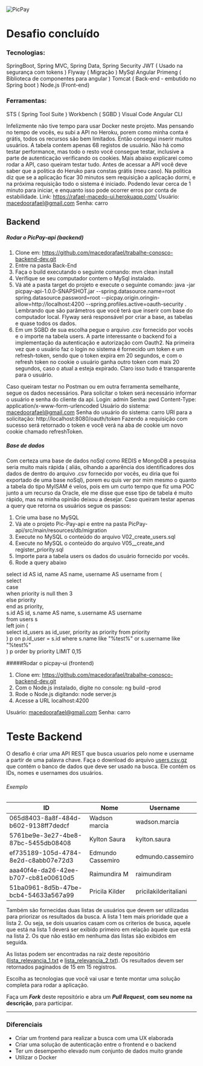 ![PicPay](https://user-images.githubusercontent.com/1765696/26998603-711fcf30-4d5c-11e7-9281-0d9eb20337ad.png)

# Desafio concluído
### Tecnologias:
SpringBoot, Spring MVC, Spring Data, Spring Security
JWT ( Usado na segurança com tokens )
Flyway ( Migração )
MySql
Angular
Primeng ( Biblioteca de componentes para angular )
Tomcat ( Back-end - embutido no Spring boot )
Node.js (Front-end)

### Ferramentas:
STS ( Spring Tool Suite )
Workbench ( SGBD )
Visual Code
Angular CLI

Infelizmente não tive tempo para usar Docker neste projeto.
Mas pensando no tempo de vocês, eu subi a API no Heroku, porem como minha conta é grátis, todos os recursos são bem limitados. Então consegui inserir muitos usuários. A tabela contem apenas  68 registos de usuário. Não há como testar performance, mas todo o resto você consegue testar, inclusive a parte de autenticação verificando os cookies.  Mais abaixo explicarei como rodar a API, caso queiram testar tudo.
Antes de acessar a API você deve saber que a politica do Heruko para constas grátis (meu caso). Na politica diz que se a aplicação ficar 30 minutos sem requisição a aplicação dormi, e na próxima requisição todo o sistema é iniciado. Podendo levar cerca de 1 minuto para iniciar, e enquanto isso pode ocorrer erros por conta de estabilidade.
Link: https://rafael-macedo-ui.herokuapp.com/
Usuário: macedoorafael@gmail.com
Senha: carro

## Backend
##### Rodar o PicPay-api (backend)
1)	Clone em: https://github.com/macedorafael/trabalhe-conosco-backend-dev.git
2)	Entre na  pasta Back-End
3)	Faça o build executando o seguinte comando: mvn clean install
4)	Verifique se seu computador contem o MySql instalado.
5)	Vá até a pasta target do projeto e execute o seguinte comando: java -jar picpay-api-1.0.0-SNAPSHOT.jar --spring.datasource.name=root spring.datasource.password=root --picpay.origin.oringin-allow=http://localhost:4200 --spring.profiles.active=oauth-security . Lembrando que são parâmetros que você terá que inserir com base do computador local. Flyway será responsável por criar a base, as tabelas e quase todos os dados.
6)	Em um SGBD de sua escolha pegue o arquivo .csv fornecido por vocês e o importe na tabela users.
A parte interessante o backend foi a implementação da autenticação e autorização com Oauth2. 
Na primeira vez que o usuário faz o login no sistema é fornecido um token e um refresh-token, sendo que o token expira em 20 segundos, e com o refresh token no cookie o usuário ganha outro token com mais 20 segundos, caso o atual a esteja expirado. Claro isso tudo é transparente para o usuário.

  
Caso queiram testar no Postman ou em outra ferramenta semelhante, segue os dados necessários. 
Para solicitar o token será necessário informar o usuário e senha do cliente da api.
Login: admin
Senha: pwd
Content-Type: application/x-www-form-urlencoded
Usuário do sistema: macedoorafael@gmail.com
Senha do usuário do sistema: carro
URI para a solicitação: http://localhost:8080/oauth/token
Fazendo a requisição com sucesso será retornado o token e você verá na aba de cookie um novo cookie chamado refreshToken.

##### Base de dados
Com certeza uma base de dados noSql  como REDIS e MongoDB a pesquisa seria muito mais rápida ( aliás, olhando a aparência dos identificadores dos dados de dentro do arquivo .csv fornecido por vocês, eu diria que foi exportado de uma base noSql), porem eu quis ver por mim mesmo o quanto a tabela do tipo MyISAM é velos, pois em um curto tempo que fiz uma POC junto a um recurso da Oracle, ele me disse que esse tipo de tabela é muito rápido, mas na minha opinião deixou a desejar.
Caso queiram testar apenas a query que retorna os usuários segue os passos:
1)	Crie uma base no MySQL
2)	Vá ate o projeto Pic-Pay-api e entre na pasta PicPay-api/src/main/resources/db/migration 
3)	Execute no MySQL o conteúdo do arquivo V02_create_users.sql
4)	Execute no MySQL o conteúdo do arquivo V05__create_and register_priority.sql
5)	Importe para a tabela users os dados do usuário fornecido por vocês.
6)	 Rode a query abaixo

select id AS id, name AS name, username AS username 
    from (                    
	select                                                                          
		case                                                                            
		when priority is null then 3                                                
		else priority                                                               
		end as priority,                                                                
	s.id AS id, s.name AS name, s.username AS username                              
	from users s                                                                    
	left join (                                                                     
	select id_users as id_user, priority as priority from priority              
	) p on p.id_user = s.id  where s.name like "%test%" or s.username like "%test%"  		     
) p order by priority LIMIT 0,15


#####Rodar o picpay-ui (frontend)
1)	Clone em: https://github.com/macedorafael/trabalhe-conosco-backend-dev.git
2)	Com o Node.js instalado, digite no console: ng build –prod
3)	Rode o Node.js digitando: node server.js
4)	Acesse a URL localhost:4200

Usuário: macedoorafael@gmail.com
Senha: carro




# Teste Backend

O desafio é criar uma API REST que busca usuarios pelo nome e username a partir de uma palavra chave. Faça o download do arquivo [users.csv.gz](https://s3.amazonaws.com/careers-picpay/users.csv.gz) que contém o banco de dados que deve ser usado na busca. Ele contém os IDs, nomes e usernames dos usuários.

###### Exemplo
| ID                                   | Nome              | Username             |
|--------------------------------------|-------------------|----------------------|
| 065d8403-8a8f-484d-b602-9138ff7dedcf | Wadson marcia     | wadson.marcia        |
| 5761be9e-3e27-4be8-87bc-5455db08408  | Kylton Saura      | kylton.saura         |
| ef735189-105d-4784-8e2d-c8abb07e72d3 | Edmundo Cassemiro | edmundo.cassemiro    |
| aaa40f4e-da26-42ee-b707-cb81e00610d5 | Raimundira M      | raimundiram          |
| 51ba0961-8d5b-47be-bcb4-54633a567a99 | Pricila Kilder    | pricilakilderitaliani|



Também são fornecidas duas listas de usuários que devem ser utilizadas para priorizar os resultados da busca. A lista 1 tem mais prioridade que a lista 2. Ou seja, se dois usuarios casam com os criterios de busca, aquele que está na lista 1 deverá ser exibido primeiro em relação àquele que está na lista 2. Os que não estão em nenhuma das listas são exibidos em seguida.

As listas podem ser encontradas na raiz deste repositório ([lista_relevancia_1.txt](lista_relevancia_1.txt) e [lista_relevancia_2.txt](lista_relevancia_2.txt)).
Os resultados devem ser retornados paginados de 15 em 15 registros.

Escolha as tecnologias que você vai usar e tente montar uma solução completa para rodar a aplicação.

Faça um ***Fork*** deste repositório e abra um ***Pull Request***, **com seu nome na descrição**, para participar.

-----

### Diferenciais

- Criar um frontend para realizar a busca com uma UX elaborada
- Criar uma solução de autenticação entre o frontend e o backend
- Ter um desempenho elevado num conjunto de dados muito grande
- Utilizar o Docker

